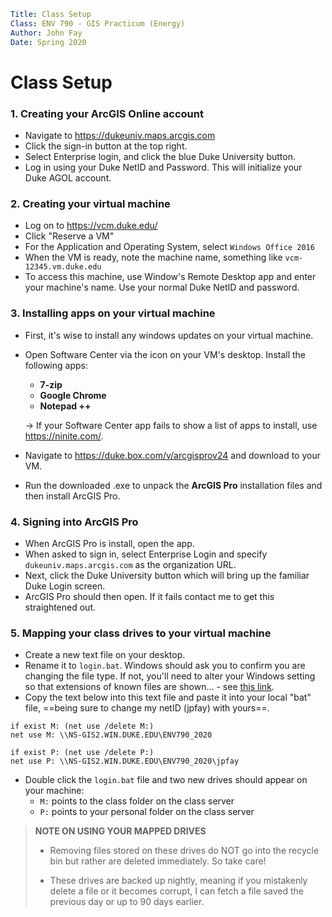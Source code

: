 ```yaml
Title: Class Setup
Class: ENV 790 - GIS Practicum (Energy)
Author: John Fay
Date: Spring 2020
```

# Class Setup



### 1. Creating your ArcGIS Online account

* Navigate to https://dukeuniv.maps.arcgis.com
* Click the sign-in button at the top right. 
* Select Enterprise login, and click the blue Duke University button. 
* Log in using your Duke NetID and Password. This will initialize your Duke AGOL account.



### 2. Creating your virtual machine 

* Log on to https://vcm.duke.edu/
* Click "Reserve a VM"
* For the Application and Operating System, select `Windows Office 2016`
* When the VM is ready, note the machine name, something like `vcm-12345.vm.duke.edu`
* To access this machine, use Window's Remote Desktop app and enter your machine's name. Use your normal Duke NetID and password. 



### 3. Installing apps on your virtual machine

* First, it's wise to install any windows updates on your virtual machine.

* Open Software Center via the icon on your VM's desktop. Install the following apps:

  * **7-zip**
  * **Google Chrome**
  * **Notepad ++**

  → If your Software Center app fails to show a list of apps to install, use https://ninite.com/. 

* Navigate to https://duke.box.com/v/arcgisprov24 and download to your VM. 

* Run the downloaded .exe to unpack the **ArcGIS Pro** installation files and then install ArcGIS Pro.



### 4. Signing into ArcGIS Pro

* When ArcGIS Pro is install, open the app. 
* When asked to sign in, select Enterprise Login and specify `dukeuniv.maps.arcgis.com` as the organization URL.
* Next, click the Duke University button which will bring up the familiar Duke Login screen.
* ArcGIS Pro should then open. If it fails contact me to get this straightened out.



### 5. Mapping your class drives to your virtual machine

* Create a new text file on your desktop.
* Rename it to `login.bat`. Windows should ask you to confirm you are changing the file type. If not, you'll need to alter your Windows setting so that extensions of known files are shown... - see [this link](https://www.techadvisor.co.uk/how-to/windows/windows-10-file-extensions-3697651/).
* Copy the text below into this text file and paste it into your local "bat" file, ==being sure to change my netID (jpfay) with yours==.

```
if exist M: (net use /delete M:)
net use M: \\NS-GIS2.WIN.DUKE.EDU\ENV790_2020 

if exist P: (net use /delete P:)
net use P: \\NS-GIS2.WIN.DUKE.EDU\ENV790_2020\jpfay
```

* Double click the `login.bat` file and two new drives should appear on your machine: 
  * `M:` points to the class folder on the class server
  * `P:` points to your personal folder on the class server

> **NOTE ON USING YOUR MAPPED DRIVES** 
>
> * Removing files stored on these drives do NOT go into the recycle bin but rather are deleted immediately. So take care!
>
> * These drives are backed up nightly, meaning if you mistakenly delete a file or it becomes corrupt, I can fetch a file saved the previous day or up to 90 days earlier. 



